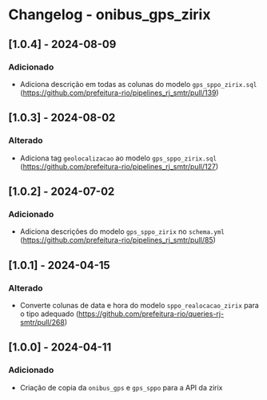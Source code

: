 # Changelog - onibus_gps_zirix

## [1.0.4] - 2024-08-09

### Adicionado
- Adiciona descrição em todas as colunas do modelo `gps_sppo_zirix.sql` (https://github.com/prefeitura-rio/pipelines_rj_smtr/pull/139)

## [1.0.3] - 2024-08-02

### Alterado
- Adiciona tag `geolocalizacao` ao modelo `gps_sppo_zirix.sql` (https://github.com/prefeitura-rio/pipelines_rj_smtr/pull/127)

## [1.0.2] - 2024-07-02

### Adicionado
- Adiciona descrições do modelo `gps_sppo_zirix` no `schema.yml` (https://github.com/prefeitura-rio/pipelines_rj_smtr/pull/85)

## [1.0.1] - 2024-04-15

### Alterado

- Converte colunas de data e hora do modelo `sppo_realocacao_zirix` para o tipo adequado (https://github.com/prefeitura-rio/queries-rj-smtr/pull/268)

## [1.0.0] - 2024-04-11

### Adicionado

- Criação de copia da `onibus_gps` e `gps_sppo` para a API da zirix
